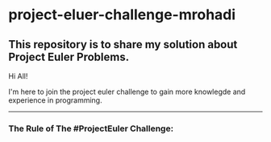 # project-eluer-challenge-mrohadi
## This repository is to share my solution about Project Euler Problems.

Hi All!

I'm here to join the project euler challenge to gain more knowlegde and experience in programming.

---

### The Rule of The #ProjectEuler Challenge:
